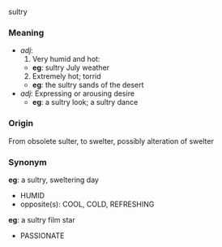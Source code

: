 sultry
### Meaning
+ _adj_:
   1. Very humid and hot:
    + __eg__: sultry July weather
   2. Extremely hot; torrid
    + __eg__: the sultry sands of the desert
+ _adj_: Expressing or arousing desire
    + __eg__: a sultry look; a sultry dance

### Origin

From obsolete sulter, to swelter, possibly alteration of swelter

### Synonym

__eg__: a sultry, sweltering day

+ HUMID
+ opposite(s): COOL, COLD, REFRESHING

__eg__: a sultry film star

+ PASSIONATE


